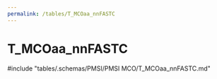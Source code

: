 ```yaml
---
permalink: /tables/T_MCOaa_nnFASTC
---
```

# T_MCOaa_nnFASTC

<!-- ATTENTION : Ne pas supprimer ou modifier la ligne ci-dessous -->
#include "tables/.schemas/PMSI/PMSI MCO/T_MCOaa_nnFASTC.md"
<!-- ATTENTION : Ne pas supprimer ou modifier la ligne ci-dessus -->
